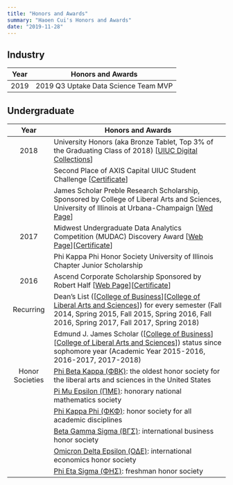 ```yaml
---
title: "Honors and Awards"
summary: "Haoen Cui's Honors and Awards"
date: "2019-11-28"
---
```


## Industry

| Year | <center>Honors and Awards</center> |
| :--: | :--------------------------------- |
| 2019 | 2019 Q3 Uptake Data Science Team MVP |

## Undergraduate 

| Year | <center>Honors and Awards</center> |
| :--: | :--------------------------------- |
| 2018 | University Honors (aka Bronze Tablet, Top 3% of the Graduating Class of 2018) [[UIUC Digital Collections](https://digital.library.illinois.edu/items/ed1a2e90-2402-0137-6b87-02d0d7bfd6e4-0)] |
|      | Second Place of AXIS Capital UIUC Student Challenge [[Certificate](https://drive.google.com/open?id=1gIrI3X5UOiOvK20p9tYRh4woGHt3WokY)] |
|      | James Scholar Preble Research Scholarship, Sponsored by College of Liberal Arts and Sciences, University of Illinois at Urbana-Champaign [[Wed Page](http://www.las.illinois.edu/students/honors/scholarships/)] |
| 2017 | Midwest Undergraduate Data Analytics Competition (MUDAC) Discovery Award [[Web Page](http://www.mudac.org/)][[Certificate](https://drive.google.com/open?id=1YOcVxaBF1a63R4hGFCXRFB7lhaWfuJNQ)] |
|      | Phi Kappa Phi Honor Society University of Illinois Chapter Junior Scholarship |
| 2016 | Ascend Corporate Scholarship Sponsored by Robert Half [[Web Page](http://www.ascendleadership.org/page/2016Scholarships)][[Certificate](https://drive.google.com/open?id=1Mr61-KTVHntb3ywze1OSmc1F3e1vijsH)] |
| Recurring | Dean’s List ([[College of Business](https://business.illinois.edu/dean/deans-list/)][[College of Liberal Arts and Sciences](http://www.las.illinois.edu/students/honors/distinctions/)]) for every semester (Fall 2014, Spring 2015, Fall 2015, Spring 2016, Fall 2016, Spring 2017, Fall 2017, Spring 2018) |
|           | Edmund J. James Scholar ([[College of Business](https://business.illinois.edu/undergraduate-affairs/current-students/honors-programs/james-scholars/)][[College of Liberal Arts and Sciences](http://www.las.illinois.edu/students/honors/james/)]) status since sophomore year (Academic Year 2015-2016, 2016-2017, 2017-2018)|
| Honor Societies | [Phi Beta Kappa (ΦΒΚ)](https://www.pbk.org/): the oldest honor society for the liberal arts and sciences in the United States |
|                 | [Pi Mu Epsilon (ΠΜΕ)](https://pme-math.org/): honorary national mathematics society |
|                 | [Phi Kappa Phi (ΦΚΦ)](https://phikappaphi.org/): honor society for all academic disciplines |
|                 | [Beta Gamma Sigma (ΒΓΣ)](https://www.betagammasigma.org/): international business honor society |
|                 | [Omicron Delta Epsilon (ΟΔΕ)](https://www.omicrondeltaepsilon.org/): international economics honor society |
|                 | [Phi Eta Sigma (ΦΗΣ)](https://www.phietasigma.org/): freshman honor society |
